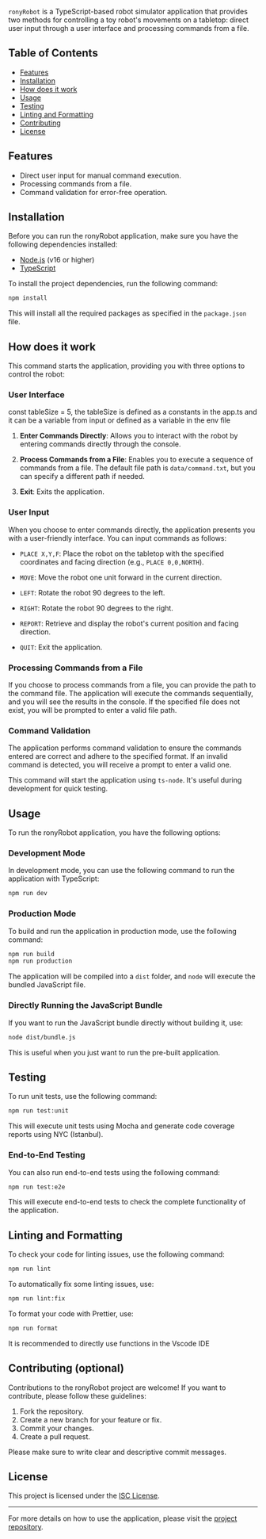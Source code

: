 `ronyRobot` is a TypeScript-based robot simulator application that provides two methods for controlling a toy robot's movements on a tabletop: direct user input through a user interface and processing commands from a file.


## Table of Contents
- [Features](#Features)
- [Installation](#installation)
- [How does it work](#How-does-it-work)
- [Usage](#usage)
- [Testing](#testing)
- [Linting and Formatting](#linting-and-formatting)
- [Contributing](#Contributing-(optional))
- [License](#license)


## Features

- Direct user input for manual command execution.
- Processing commands from a file.
- Command validation for error-free operation.


## Installation

Before you can run the ronyRobot application, make sure you have the following dependencies installed:

- [Node.js](https://nodejs.org/) (v16 or higher)
- [TypeScript](https://www.typescriptlang.org/)

To install the project dependencies, run the following command:

```bash
npm install
```

This will install all the required packages as specified in the `package.json` file.

## How does it work 

This command starts the application, providing you with three options to control the robot:

### User Interface

const tableSize = 5, the tableSize is defined as a constants in the app.ts and it can be a variable from input or defined as a variable in the env file 

1. **Enter Commands Directly**: Allows you to interact with the robot by entering commands directly through the console.

2. **Process Commands from a File**: Enables you to execute a sequence of commands from a file. The default file path is `data/command.txt`, but you can specify a different path if needed.

3. **Exit**: Exits the application.

### User Input

When you choose to enter commands directly, the application presents you with a user-friendly interface. You can input commands as follows:

- `PLACE X,Y,F`: Place the robot on the tabletop with the specified coordinates and facing direction (e.g., `PLACE 0,0,NORTH`).

- `MOVE`: Move the robot one unit forward in the current direction.

- `LEFT`: Rotate the robot 90 degrees to the left.

- `RIGHT`: Rotate the robot 90 degrees to the right.

- `REPORT`: Retrieve and display the robot's current position and facing direction.

- `QUIT`: Exit the application.

### Processing Commands from a File

If you choose to process commands from a file, you can provide the path to the command file. The application will execute the commands sequentially, and you will see the results in the console. If the specified file does not exist, you will be prompted to enter a valid file path.

### Command Validation

The application performs command validation to ensure the commands entered are correct and adhere to the specified format. If an invalid command is detected, you will receive a prompt to enter a valid one.

This command will start the application using `ts-node`. It's useful during development for quick testing.


## Usage

To run the ronyRobot application, you have the following options:

### Development Mode

In development mode, you can use the following command to run the application with TypeScript:

```bash
npm run dev
```


### Production Mode

To build and run the application in production mode, use the following command:

```bash
npm run build
npm run production
```

The application will be compiled into a `dist` folder, and `node` will execute the bundled JavaScript file.

### Directly Running the JavaScript Bundle

If you want to run the JavaScript bundle directly without building it, use:

```bash
node dist/bundle.js
```

This is useful when you just want to run the pre-built application.


## Testing

To run unit tests, use the following command:

```bash
npm run test:unit
```

This will execute unit tests using Mocha and generate code coverage reports using NYC (Istanbul).

### End-to-End Testing

You can also run end-to-end tests using the following command:

```bash
npm run test:e2e
```

This will execute end-to-end tests to check the complete functionality of the application.

## Linting and Formatting

To check your code for linting issues, use the following command:

```bash
npm run lint
```

To automatically fix some linting issues, use:

```bash
npm run lint:fix
```

To format your code with Prettier, use:

```bash
npm run format
```
It is recommended to directly use functions in the Vscode IDE  

## Contributing (optional)

Contributions to the ronyRobot project are welcome! If you want to contribute, please follow these guidelines:

1. Fork the repository.
2. Create a new branch for your feature or fix.
3. Commit your changes.
4. Create a pull request.

Please make sure to write clear and descriptive commit messages.

## License

This project is licensed under the [ISC License](LICENSE).

---

For more details on how to use the  application, please visit the [project repository](https://github.com/rogeraubi/robot#readme).

